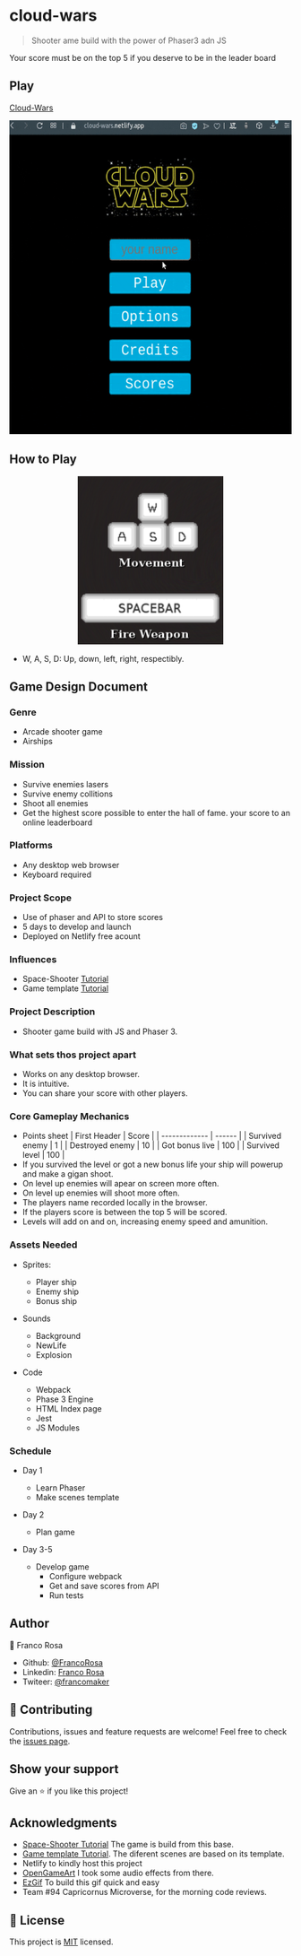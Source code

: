 # cloud-wars
>Shooter ame build with the power of Phaser3 adn JS

Your score must be on the top 5 if you deserve to be in the leader board

## Play

[Cloud-Wars](https://cloud-wars.netlify.com)

<p align="center">
  <a href="https://cloud-wars.netlify.com">
    <img width="560" height="560" src="./src/assets/demo.gif">
  </a>
</p> 

## How to Play

<p align="center">
  <img width="260" height="300" src="./src/assets/controls.png">
</p> 

- W, A, S, D: Up, down, left, right, respectibly. 

## Game Design Document

### Genre

- Arcade shooter game
- Airships

### Mission
 
- Survive enemies lasers
- Survive enemy collitions
- Shoot all enemies
- Get the highest score possible to enter the hall of fame.
 your score to an online leaderboard

### Platforms

- Any desktop web browser
- Keyboard required

### Project Scope 

- Use of phaser and API to store scores
- 5 days to develop and launch
- Deployed on Netlify free acount

### Influences

- Space-Shooter [Tutorial](https://learn.yorkcs.com/category/tutorials/gamedev/phaser-3/build-a-space-shooter-with-phaser-3/)
- Game template [Tutorial](https://phasertutorials.com/creating-a-phaser-3-template-part-1/)


### Project Description

- Shooter game build with JS and Phaser 3.

### What sets thos project apart

- Works on any desktop browser. 
- It is intuitive. 
- You can share your score with other players.

### Core Gameplay Mechanics

- Points sheet
    | First Header    | Score  |
    | -------------   | ------ |
    | Survived enemy  | 1      |
    | Destroyed enemy | 10     |
    | Got bonus live  | 100    |
    | Survived level  | 100    |
- If you survived the level or got a new bonus life your ship will powerup and make a gigan shoot.
- On level up enemies will apear on screen more often.
- On level up enemies will shoot more often.
- The players name recorded locally in the browser. 
- If the players score is between the top 5 will be scored. 
- Levels will add on and on, increasing enemy speed and amunition.


### Assets Needed

- Sprites:

	- Player ship 
	- Enemy ship 
	- Bonus ship 

- Sounds
  - Background
  - NewLife
  - Explosion

-   Code

	- Webpack 
	- Phase 3 Engine
	- HTML Index page
	- Jest 
	- JS Modules

### Schedule

- Day 1

  - Learn Phaser
  - Make scenes template

- Day 2

  - Plan game

- Day 3-5

  - Develop game
	-	Configure webpack
	-	Get and save scores from API
	-	Run tests

## Author

👤 Franco Rosa

- Github: [@FrancoRosa](https://github.com/FrancoRosa)
- Linkedin: [Franco Rosa](https://www.linkedin.com/in/francoro)
- Twiteer: [@francomaker](https://twitter.com/francomaker)
## 🤝 Contributing

Contributions, issues and feature requests are welcome!
Feel free to check the [issues page](issues/).

## Show your support

Give an ⭐️ if you like this project!

## Acknowledgments
- [Space-Shooter Tutorial](https://learn.yorkcs.com/category/tutorials/gamedev/phaser-3/build-a-space-shooter-with-phaser-3/) The game is build from this base.
- [Game template Tutorial](https://phasertutorials.com/creating-a-phaser-3-template-part-1/). The diferent scenes are based on its template.
- Netlify to kindly host this project
- [OpenGameArt](https://opengameart.org) I took some audio effects from there.
- [EzGif](https://ezgif.com) To build this gif quick and easy
- Team #94 Capricornus Microverse, for the morning code reviews.

## 📝 License

This project is [MIT](lic.url) licensed.


